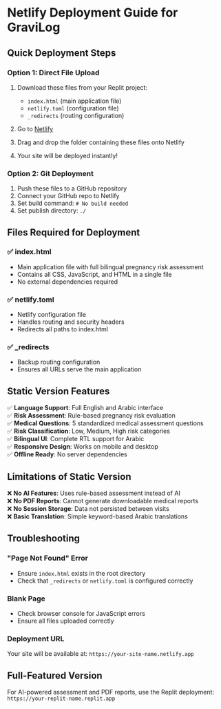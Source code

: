# Netlify Deployment Guide for GraviLog

## Quick Deployment Steps

### Option 1: Direct File Upload
1. Download these files from your Replit project:
   - `index.html` (main application file)
   - `netlify.toml` (configuration file) 
   - `_redirects` (routing configuration)

2. Go to [Netlify](https://www.netlify.com)
3. Drag and drop the folder containing these files onto Netlify
4. Your site will be deployed instantly!

### Option 2: Git Deployment
1. Push these files to a GitHub repository
2. Connect your GitHub repo to Netlify
3. Set build command: `# No build needed`
4. Set publish directory: `./`

## Files Required for Deployment

### ✅ index.html
- Main application file with full bilingual pregnancy risk assessment
- Contains all CSS, JavaScript, and HTML in a single file
- No external dependencies required

### ✅ netlify.toml
- Netlify configuration file
- Handles routing and security headers
- Redirects all paths to index.html

### ✅ _redirects
- Backup routing configuration
- Ensures all URLs serve the main application

## Static Version Features

✅ **Language Support**: Full English and Arabic interface  
✅ **Risk Assessment**: Rule-based pregnancy risk evaluation  
✅ **Medical Questions**: 5 standardized medical assessment questions  
✅ **Risk Classification**: Low, Medium, High risk categories  
✅ **Bilingual UI**: Complete RTL support for Arabic  
✅ **Responsive Design**: Works on mobile and desktop  
✅ **Offline Ready**: No server dependencies  

## Limitations of Static Version

❌ **No AI Features**: Uses rule-based assessment instead of AI  
❌ **No PDF Reports**: Cannot generate downloadable medical reports  
❌ **No Session Storage**: Data not persisted between visits  
❌ **Basic Translation**: Simple keyword-based Arabic translations  

## Troubleshooting

### "Page Not Found" Error
- Ensure `index.html` exists in the root directory
- Check that `_redirects` or `netlify.toml` is configured correctly

### Blank Page
- Check browser console for JavaScript errors
- Ensure all files uploaded correctly

### Deployment URL
Your site will be available at: `https://your-site-name.netlify.app`

## Full-Featured Version
For AI-powered assessment and PDF reports, use the Replit deployment:
`https://your-replit-name.replit.app`